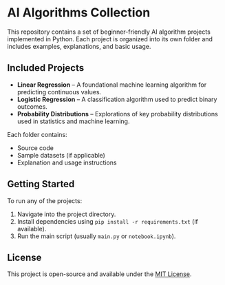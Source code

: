 # AI Algorithms Collection

This repository contains a set of beginner-friendly AI algorithm projects implemented in Python. Each project is organized into its own folder and includes examples, explanations, and basic usage.

## Included Projects

- **Linear Regression** – A foundational machine learning algorithm for predicting continuous values.
- **Logistic Regression** – A classification algorithm used to predict binary outcomes.
- **Probability Distributions** – Explorations of key probability distributions used in statistics and machine learning.

Each folder contains:
- Source code
- Sample datasets (if applicable)
- Explanation and usage instructions

## Getting Started

To run any of the projects:
1. Navigate into the project directory.
2. Install dependencies using `pip install -r requirements.txt` (if available).
3. Run the main script (usually `main.py` or `notebook.ipynb`).

## License

This project is open-source and available under the [MIT License](LICENSE).
